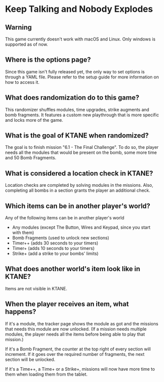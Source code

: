 # Keep Talking and Nobody Explodes

## Warning

This game currently doesn't work with macOS and Linux. Only windows is supported as of now.

## Where is the options page?

Since this game isn't fully released yet, the only way to set options is through a YAML file. Please refer to the setup 
guide for more information on how to access it.

## What does randomization do to this game?

This randomizer shuffles modules, time upgrades, strike augments and bomb fragments. It features a custom new 
playthrough that is more specific and locks more of the game. 

## What is the goal of KTANE when randomized?

The goal is to finish mission "6.1 - The Final Challenge". To do so, the player needs all the modules that would be 
present on the bomb, some more time and 50 Bomb Fragments.

## What is considered a location check in KTANE?

Location checks are completed by solving modules in the missions. Also, completing all bombs in a section grants the 
player an additional check.

## Which items can be in another player's world?

Any of the following items can be in another player's world
 - Any modules (except The Button, Wires and Keypad, since you start with them)
 - Bomb Fragments (used to unlock new sections)
 - Timer++ (adds 30 seconds to your timers)
 - Timer+ (adds 10 seconds to your timers)
 - Strike+ (add a strike to your bombs' limits)

## What does another world's item look like in KTANE?

Items are not visible in KTANE.

## When the player receives an item, what happens?

If it's a module, the tracker page shows the module as got and the missions that needs this module are now unlocked. (If
a mission needs multiple modules, the player needs all the items before being able to play that mission.)

If it's a Bomb Fragment, the counter at the top right of every section will increment. If it goes over the required 
number of fragments, the next section will be unlocked.

If it's a Time++, a Time+ or a Strike+, missions will now have more time to them when loading them from the tablet.